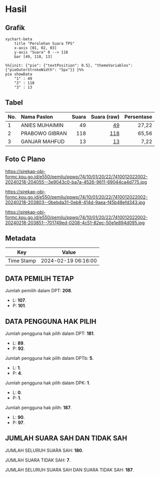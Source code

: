 # Hasil

## Grafik

```mermaid
xychart-beta
    title "Perolehan Suara TPS"
    x-axis [01, 02, 03]
    y-axis "Suara" 0 --> 118
    bar [49, 118, 13]
```

```mermaid
%%{init: {"pie": {"textPosition": 0.5}, "themeVariables": {"pieOuterStrokeWidth": "5px"}} }%%
pie showData
    "1" : 49
    "2" : 118
    "3" : 13
```

## Tabel

| No. | Nama Paslon    | Suara | Suara (raw) | Persentase |
|:--- |:-------------- | -----:| -----------:| ----------:|
| 1   | ANIES MUHAIMIN | 49    | [49][p-1]   | 27,22      |
| 2   | PRABOWO GIBRAN | 118   | [118][p-2]  | 65,56      |
| 3   | GANJAR MAHFUD  | 13    | [13][p-3]   | 7,22       |


[p-1]: https://github.com/gigit-pemilu/pemilu-2024-74-sulawesi-tenggara/blob/main/pilpres/hitung-suara/sub/74-sulawesi-tenggara/sub/10-buton-utara/sub/01-kulisusu/sub/2022-laangke/sub/002-tps/sub/paslon-1.txt
[p-2]: https://github.com/gigit-pemilu/pemilu-2024-74-sulawesi-tenggara/blob/main/pilpres/hitung-suara/sub/74-sulawesi-tenggara/sub/10-buton-utara/sub/01-kulisusu/sub/2022-laangke/sub/002-tps/sub/paslon-2.txt
[p-3]: https://github.com/gigit-pemilu/pemilu-2024-74-sulawesi-tenggara/blob/main/pilpres/hitung-suara/sub/74-sulawesi-tenggara/sub/10-buton-utara/sub/01-kulisusu/sub/2022-laangke/sub/002-tps/sub/paslon-3.txt

## Foto C Plano

https://sirekap-obj-formc.kpu.go.id/e550/pemilu/ppwp/74/10/01/20/22/7410012022002-20240218-204055--3e9043c0-ba7a-4526-9611-69044ca4d775.jpg

https://sirekap-obj-formc.kpu.go.id/e550/pemilu/ppwp/74/10/01/20/22/7410012022002-20240218-203803--0bebda31-0eb8-414d-9aea-f45b48efd343.jpg

https://sirekap-obj-formc.kpu.go.id/e550/pemilu/ppwp/74/10/01/20/22/7410012022002-20240218-203851--701749ed-0208-4c51-82ec-50e1e894d095.jpg


## Metadata

| Key        | Value               |
| ---------- | ------------------- |
| Time Stamp | 2024-02-19 06:16:00 |


## DATA PEMILIH TETAP

Jumlah pemilih dalam DPT: **208**.
 * L: **107**.
 * P: **101**.

## DATA PENGGUNA HAK PILIH

Jumlah pengguna hak pilih dalam DPT: **181**.
 * L: **89**.
 * P: **92**.

Jumlah pengguna hak pilih dalam DPTb: **5**.
 * L: **1**.
 * P: **4**.

Jumlah pengguna hak pilih dalam DPK: **1**.
 * L: **0**.
 * P: **1**.

Jumlah pengguna hak pilih: **187**.
 * L: **90**.
 * P: **97**.

## JUMLAH SUARA SAH DAN TIDAK SAH

JUMLAH SELURUH SUARA SAH: **180**.

JUMLAH SUARA TIDAK SAH: **7**.

JUMLAH SELURUH SUARA SAH DAN SUARA TIDAK SAH: **187**.


